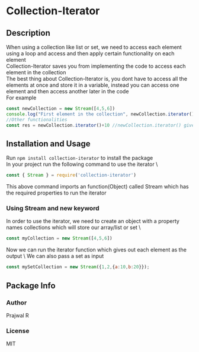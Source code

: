 # Collection-Iterator
## Description
When using a collection like list or set, we need to access each element using a loop and access and then apply certain functionality on each element \
Collection-Iterator saves you from implementing the code to access each element in the collection\
The best thing about Collection-Iterator is, you dont have to access all the elements at once and store it in a variable, instead you can access one element and then access another later in the code\
For example
```javascript
const newCollection = new Stream([4,5,6])
console.log("First element in the collection", newCollection.iterator())
//Other functionalities
const res = newCollection.iterator()+10 //newCollection.iterator() gives the second element as the output
```
## Installation and Usage
Run ```npm install collection-iterator``` to install the package \
In your project run the following command to use the iterator \
```javascript
const { Stream } = require('collection-iterator')
```
This above command imports an function(Object) called Stream which has the required properties to run the iterator 
### Using Stream and new keyword
In order to use the iterator, we need to create an object with a property names collections which will store our array/list or set \
```javascript
const myCollection = new Stream([4,5,6])
```
Now we can run the iterator function which gives out each element as the output \ 
We can also pass a set as input
```javascript
const mySetCollection = new Stream({1,2,{a:10,b:20}});
```
## Package Info
### Author
Prajwal R
### License
MIT
